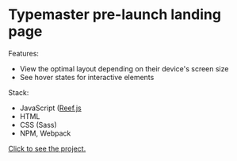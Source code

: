 # Typemaster pre-launch landing page

Features:

- View the optimal layout depending on their device's screen size
- See hover states for interactive elements

Stack:

- JavaScript ([Reef.js](https://reefjs.com)
- HTML
- CSS (Sass)
- NPM, Webpack

[Click to see the project.](https://gifted-hermann-b55083.netlify.app/)
